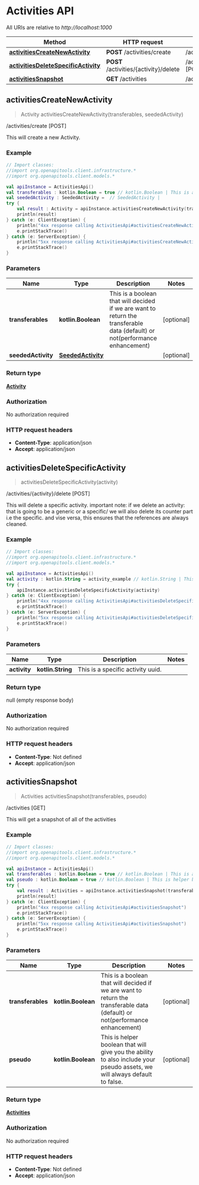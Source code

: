 # Activities API

All URIs are relative to *http://localhost:1000*

Method | HTTP request | Description
------------- | ------------- | -------------
[**activitiesCreateNewActivity**](ActivitiesApi.md#activitiescreatenewactivity) | **POST** /activities/create | /activities/create [POST]
[**activitiesDeleteSpecificActivity**](ActivitiesApi.md#activitiesdeletespecificactivity) | **POST** /activities/\{activity\}/delete | /activities/\{activity\}/delete [POST]
[**activitiesSnapshot**](ActivitiesApi.md#activitiessnapshot) | **GET** /activities | /activities [GET]


<a id="activitiesCreateNewActivity"></a>
## **activitiesCreateNewActivity**
> Activity activitiesCreateNewActivity(transferables, seededActivity)

/activities/create [POST]

This will create a new Activity.

### Example
```kotlin
// Import classes:
//import org.openapitools.client.infrastructure.*
//import org.openapitools.client.models.*

val apiInstance = ActivitiesApi()
val transferables : kotlin.Boolean = true // kotlin.Boolean | This is a boolean that will decided if we are want to return the transferable data (default) or not(performance enhancement)
val seededActivity : SeededActivity =  // SeededActivity | 
try {
    val result : Activity = apiInstance.activitiesCreateNewActivity(transferables, seededActivity)
    println(result)
} catch (e: ClientException) {
    println("4xx response calling ActivitiesApi#activitiesCreateNewActivity")
    e.printStackTrace()
} catch (e: ServerException) {
    println("5xx response calling ActivitiesApi#activitiesCreateNewActivity")
    e.printStackTrace()
}
```

### Parameters

Name | Type | Description  | Notes
------------- | ------------- | ------------- | -------------
 **transferables** | **kotlin.Boolean**| This is a boolean that will decided if we are want to return the transferable data (default) or not(performance enhancement) | [optional]
 **seededActivity** | [**SeededActivity**](SeededActivity.md)|  | [optional]

### Return type

[**Activity**](Activity.md)

### Authorization

No authorization required

### HTTP request headers

 - **Content-Type**: application/json
 - **Accept**: application/json

<a id="activitiesDeleteSpecificActivity"></a>
## **activitiesDeleteSpecificActivity**
> activitiesDeleteSpecificActivity(activity)

/activities/\{activity\}/delete [POST]

This will delete a specific activity.  important note: if we delete an activity: that is going to be a generic or a specific/ we will also delete its counter part i.e the specific. and vise versa, this ensures that the references are always cleaned.

### Example
```kotlin
// Import classes:
//import org.openapitools.client.infrastructure.*
//import org.openapitools.client.models.*

val apiInstance = ActivitiesApi()
val activity : kotlin.String = activity_example // kotlin.String | This is a specific activity uuid.
try {
    apiInstance.activitiesDeleteSpecificActivity(activity)
} catch (e: ClientException) {
    println("4xx response calling ActivitiesApi#activitiesDeleteSpecificActivity")
    e.printStackTrace()
} catch (e: ServerException) {
    println("5xx response calling ActivitiesApi#activitiesDeleteSpecificActivity")
    e.printStackTrace()
}
```

### Parameters

Name | Type | Description  | Notes
------------- | ------------- | ------------- | -------------
 **activity** | **kotlin.String**| This is a specific activity uuid. |

### Return type

null (empty response body)

### Authorization

No authorization required

### HTTP request headers

 - **Content-Type**: Not defined
 - **Accept**: application/json

<a id="activitiesSnapshot"></a>
## **activitiesSnapshot**
> Activities activitiesSnapshot(transferables, pseudo)

/activities [GET]

This will get a snapshot of all of the activities

### Example
```kotlin
// Import classes:
//import org.openapitools.client.infrastructure.*
//import org.openapitools.client.models.*

val apiInstance = ActivitiesApi()
val transferables : kotlin.Boolean = true // kotlin.Boolean | This is a boolean that will decided if we are want to return the transferable data (default) or not(performance enhancement)
val pseudo : kotlin.Boolean = true // kotlin.Boolean | This is helper boolean that will give you the ability to also include your pseudo assets, we will always default to false.
try {
    val result : Activities = apiInstance.activitiesSnapshot(transferables, pseudo)
    println(result)
} catch (e: ClientException) {
    println("4xx response calling ActivitiesApi#activitiesSnapshot")
    e.printStackTrace()
} catch (e: ServerException) {
    println("5xx response calling ActivitiesApi#activitiesSnapshot")
    e.printStackTrace()
}
```

### Parameters

Name | Type | Description  | Notes
------------- | ------------- | ------------- | -------------
 **transferables** | **kotlin.Boolean**| This is a boolean that will decided if we are want to return the transferable data (default) or not(performance enhancement) | [optional]
 **pseudo** | **kotlin.Boolean**| This is helper boolean that will give you the ability to also include your pseudo assets, we will always default to false. | [optional]

### Return type

[**Activities**](Activities.md)

### Authorization

No authorization required

### HTTP request headers

 - **Content-Type**: Not defined
 - **Accept**: application/json

